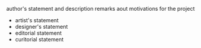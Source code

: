 author's statement and description
remarks aout motivations for the project
- artist's statement
- designer's statement
- editorial statement
- curitorial statement
